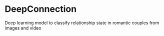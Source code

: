 # DeepConnection
Deep learning model to classify relationship state in romantic couples from images and video
